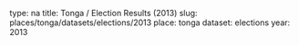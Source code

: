 type: na
title: Tonga / Election Results (2013)
slug: places/tonga/datasets/elections/2013
place: tonga
dataset: elections
year: 2013
